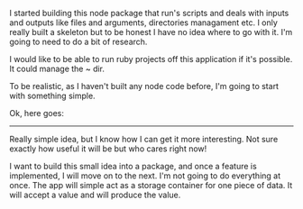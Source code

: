I started building this node package that run's scripts and deals with inputs and outputs like files and arguments, directories managament etc. I only really built a skeleton but to be honest I have no idea where to go with it. I'm going to need to do a bit of research.

I would like to be able to run ruby projects off this application if it's possible. It could manage the ~ dir.

To be realistic, as I haven't built any node code before, I'm going to start with something simple.

Ok, here goes:

---

Really simple idea, but I know how I can get it more interesting. Not sure exactly how useful it will be but who cares right now!

I want to build this small idea into a package, and once a feature is implemented, I will move on to the next. I'm not going to do everything at once. The app will simple act as a storage container for one piece of data. It will accept a value and will produce the value.

